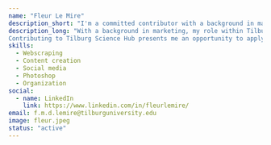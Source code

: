 ```yaml
---
name: "Fleur Le Mire"
description_short: "I'm a committed contributor with a background in marketing and a strong passion for organization, actively involved in expanding our network through social media content and skilled at efficient management and organization within Tilburg Science Hub."
description_long: "With a background in marketing, my role within Tilburg Science Hub involves the management of our social media channels and content creation. My primary goal is to expand our network and introduce people to Tilburg Science Hub. Additionally, I am also actively involved in the organization of various initiatives within the team.
Contributing to Tilburg Science Hub presents me an opportunity to apply my expertise to a growing digital platform. It serves as a fertile ground for continuous learning and the expansion of my knowledge within the field of research, which I'm enthusiastic about sharing with fellow researchers, students, and anyone who shares an interest in our mission."
skills:  
  - Webscraping
  - Content creation
  - Social media
  - Photoshop
  - Organization
social:
  - name: LinkedIn
    link: https://www.linkedin.com/in/fleurlemire/
email: f.m.d.lemire@tilburguniversity.edu
image: fleur.jpeg
status: "active"
---
```

